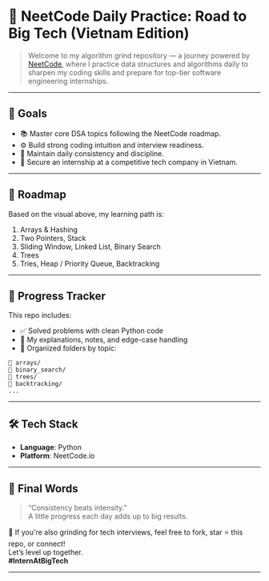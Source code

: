 # 🧮 NeetCode Daily Practice: Road to Big Tech (Vietnam Edition)

> Welcome to my algorithm grind repository — a journey powered by [NeetCode](https://neetcode.io/), where I practice data structures and algorithms daily to sharpen my coding skills and prepare for top-tier software engineering internships.

---

## 🎯 Goals

- 📚 Master core DSA topics following the NeetCode roadmap.
- ⚙️ Build strong coding intuition and interview readiness.
- 🔁 Maintain daily consistency and discipline.
- 💼 Secure an internship at a competitive tech company in Vietnam.

---

## 🧠 Roadmap

Based on the visual above, my learning path is:

1. Arrays & Hashing  
2. Two Pointers, Stack  
3. Sliding Window, Linked List, Binary Search  
4. Trees  
5. Tries, Heap / Priority Queue, Backtracking

---

## 📅 Progress Tracker

This repo includes:

- ✅ Solved problems with clean Python code
- 🧠 My explanations, notes, and edge-case handling
- 📂 Organized folders by topic:

```
📁 arrays/
📁 binary_search/
📁 trees/
📁 backtracking/
...
```

---

## 🛠️ Tech Stack

- **Language**: Python  
- **Platform**: NeetCode.io

---

## 🏁 Final Words

> “Consistency beats intensity.”  
> A little progress each day adds up to big results.

📌 If you're also grinding for tech interviews, feel free to fork, star ⭐ this repo, or connect!  
Let’s level up together.  
**#InternAtBigTech**

---